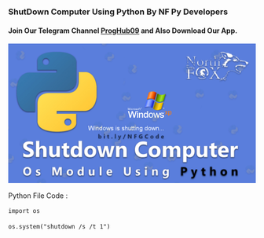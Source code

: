 ### ShutDown Computer Using Python By NF Py Developers

#### Join Our Telegram Channel [ProgHub09](http://t.me/ProgHub09) and Also Download Our App.


![Insta Image Here](Python_Shutdown.jpg)

Python File Code :

```
import os

os.system("shutdown /s /t 1")
```